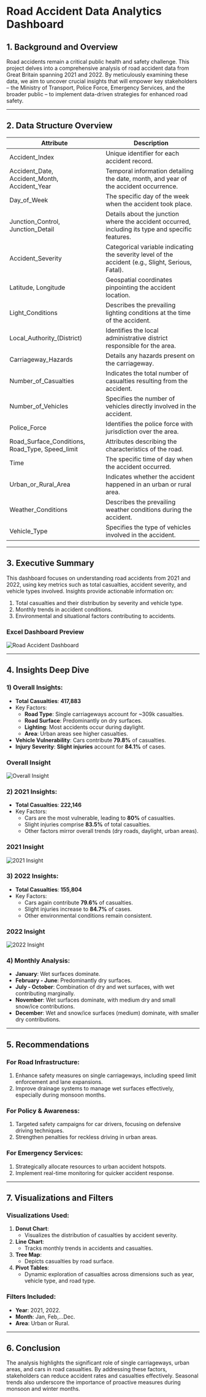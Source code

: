 # Road Accident Data Analytics Dashboard

## 1. Background and Overview
Road accidents remain a critical public health and safety challenge. This project delves into a comprehensive analysis of road accident data from Great Britain spanning 2021 and 2022. By meticulously examining these data, we aim to uncover crucial insights that will empower key stakeholders – the Ministry of Transport, Police Force, Emergency Services, and the broader public – to implement data-driven strategies for enhanced road safety.

---

## 2. Data Structure Overview

| Attribute | Description |
|---|---|
| Accident_Index | Unique identifier for each accident record. |
| Accident_Date, Accident_Month, Accident_Year | Temporal information detailing the date, month, and year of the accident occurrence. |
| Day_of_Week | The specific day of the week when the accident took place. |
| Junction_Control, Junction_Detail | Details about the junction where the accident occurred, including its type and specific features. | 
| Accident_Severity | Categorical variable indicating the severity level of the accident (e.g., Slight, Serious, Fatal). |
| Latitude, Longitude | Geospatial coordinates pinpointing the accident location. |
| Light_Conditions | Describes the prevailing lighting conditions at the time of the accident. |
| Local_Authority_(District) | Identifies the local administrative district responsible for the area. |
| Carriageway_Hazards | Details any hazards present on the carriageway. |
| Number_of_Casualties | Indicates the total number of casualties resulting from the accident. |
| Number_of_Vehicles | Specifies the number of vehicles directly involved in the accident. |
| Police_Force | Identifies the police force with jurisdiction over the area. |
| Road_Surface_Conditions, Road_Type, Speed_limit | Attributes describing the characteristics of the road. |
| Time | The specific time of day when the accident occurred. |
| Urban_or_Rural_Area | Indicates whether the accident happened in an urban or rural area. |
| Weather_Conditions | Describes the prevailing weather conditions during the accident. |
| Vehicle_Type | Specifies the type of vehicles involved in the accident. |

---

## 3. Executive Summary
This dashboard focuses on understanding road accidents from 2021 and 2022, using key metrics such as total casualties, accident severity, and vehicle types involved. Insights provide actionable information on:
1. Total casualties and their distribution by severity and vehicle type.
2. Monthly trends in accident conditions.
3. Environmental and situational factors contributing to accidents.

### Excel Dashboard Preview
![Road Accident Dashboard](images-road-accident-analysis/full-excel-dashboard-preview.png)

---

## 4. Insights Deep Dive
### **1) Overall Insights**:
- **Total Casualties**: **417,883**
- Key Factors:
  - **Road Type**: Single carriageways account for ~309k casualties.
  - **Road Surface**: Predominantly on dry surfaces.
  - **Lighting**: Most accidents occur during daylight.
  - **Area**: Urban areas see higher casualties.
- **Vehicle Vulnerability**: Cars contribute **79.8%** of casualties.
- **Injury Severity**: **Slight injuries** account for **84.1%** of cases.

### Overall Insight
![Overall Insight](images-road-accident-analysis/Overall-preview.png)

### **2) 2021 Insights**:
- **Total Casualties**: **222,146**
- Key Factors:
  - Cars are the most vulnerable, leading to **80%** of casualties.
  - Slight injuries comprise **83.5%** of total casualties.
  - Other factors mirror overall trends (dry roads, daylight, urban areas).

### 2021 Insight
![2021 Insight](images-road-accident-analysis/2021-insights.png)

### **3) 2022 Insights**:
- **Total Casualties**: **155,804**
- Key Factors:
  - Cars again contribute **79.6%** of casualties.
  - Slight injuries increase to **84.7%** of cases.
  - Other environmental conditions remain consistent.

### 2022 Insight
![2022 Insight](images-road-accident-analysis/2022-insights.png)

### **4) Monthly Analysis**:
- **January**: Wet surfaces dominate.
- **February - June**: Predominantly dry surfaces.
- **July - October**: Combination of dry and wet surfaces, with wet contributing marginally.
- **November**: Wet surfaces dominate, with medium dry and small snow/ice contributions.
- **December**: Wet and snow/ice surfaces (medium) dominate, with smaller dry contributions.

---

## 5. Recommendations
### **For Road Infrastructure**:
1. Enhance safety measures on single carriageways, including speed limit enforcement and lane expansions.
2. Improve drainage systems to manage wet surfaces effectively, especially during monsoon months.

### **For Policy & Awareness**:
1. Targeted safety campaigns for car drivers, focusing on defensive driving techniques.
2. Strengthen penalties for reckless driving in urban areas.

### **For Emergency Services**:
1. Strategically allocate resources to urban accident hotspots.
2. Implement real-time monitoring for quicker accident response.

---

## 7. Visualizations and Filters
### **Visualizations Used**:
1. **Donut Chart**:
   - Visualizes the distribution of casualties by accident severity.
2. **Line Chart**:
   - Tracks monthly trends in accidents and casualties.
3. **Tree Map**:
   - Depicts casualties by road surface.
4. **Pivot Tables**:
   - Dynamic exploration of casualties across dimensions such as year, vehicle type, and road type.

### **Filters Included**:
- **Year**: 2021, 2022.
- **Month**: Jan, Feb,...Dec.
- **Area**: Urban or Rural.

---

## 6. Conclusion
The analysis highlights the significant role of single carriageways, urban areas, and cars in road casualties. By addressing these factors, stakeholders can reduce accident rates and casualties effectively. Seasonal trends also underscore the importance of proactive measures during monsoon and winter months.
